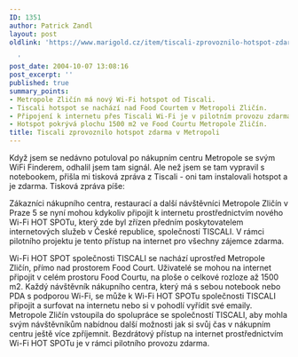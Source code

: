 ```yaml
---
ID: 1351
author: Patrick Zandl
layout: post
oldlink: 'https://www.marigold.cz/item/tiscali-zprovoznilo-hotspot-zdarma-v-metropoli

  '
post_date: 2004-10-07 13:08:16
post_excerpt: ''
published: true
summary_points:
- Metropole Zličín má nový Wi-Fi hotspot od Tiscali.
- Tiscali hotspot se nachází nad Food Courtem v Metropoli Zličín.
- Připojení k internetu přes Tiscali Wi-Fi je v pilotním provozu zdarma.
- Hotspot pokrývá plochu 1500 m2 ve Food Courtu Metropole Zličín.
title: Tiscali zprovoznilo hotspot zdarma v Metropoli
---
```


<p>
Když jsem se nedávno potuloval po nákupním centru Metropole se svým WiFi Finderem, odhalil jsem tam signál. Ale než jsem se tam vypravil s notebookem, přišla mi tisková zpráva z Tiscali - oni tam instalovali hotspot a je zdarma. Tisková zpráva píše:</p>

<p>
Zákazníci nákupního centra, restaurací a další návštěvníci Metropole Zličín v Praze 5 se nyní mohou kdykoliv připojit k internetu prostřednictvím nového Wi-Fi HOT SPOTu, který zde byl zřízen předním poskytovatelem internetových  služeb v České republice, společností TISCALI. V rámci pilotního projektu je tento přístup na internet pro všechny zájemce zdarma. </p>

<p>
Wi-Fi HOT SPOT společnosti TISCALI se nachází uprostřed Metropole Zličín, přímo nad prostorem Food Court. Uživatelé se mohou na internet připojit v celém prostoru Food Courtu, na ploše o celkové rozloze až 1500 m2. Každý návštěvník nákupního centra, který má  s sebou notebook nebo PDA s podporou Wi-Fi, se může k Wi-Fi HOT SPOTu společnosti TISCALI připojit a surfovat na internetu nebo si v pohodlí vyřídit své emaily. Metropole Zličín vstoupila do spolupráce se společností TISCALI, aby mohla svým návštěvníkům nabídnou další možnosti jak si svůj čas v nákupním centru ještě více zpříjemnit. Bezdrátový přístup na internet prostřednictvím Wi-Fi HOT SPOTu je v rámci pilotního provozu zdarma.
</p>